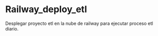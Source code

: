 # Railway_deploy_etl
Desplegar proyecto etl en la nube de railway para ejecutar proceso etl diario.
